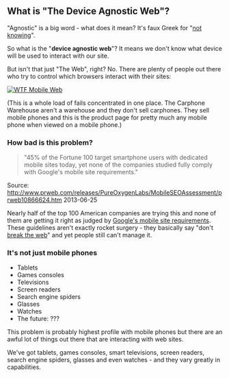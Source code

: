 ## What is "The Device Agnostic Web"?

"Agnostic" is a big word - what does it mean?  It's faux Greek for "<a href="http://en.wiktionary.org/wiki/agnostic">not knowing</a>".

So what is the "<strong>device agnostic web</strong>"?  It means we don't know what device will be used to interact with our site.

But isn't that just "The Web", right?  No.  There are plenty of people out there who try to control which browsers interact with their sites:

<a href="http://www.flickr.com/photos/79578508@N08/9798689553/"><img src="https://farm6.staticflickr.com/5527/9798689553_e990f9ba8c_z.jpg" alt="WTF Mobile Web"></a>

(This is a whole load of fails concentrated in one place.  The Carphone Warehouse aren't a warehouse and they don't sell carphones.  They sell mobile phones and this is the product page for pretty much any mobile phone when viewed on a mobile phone.)

### How bad is this problem?

> "45% of the Fortune 100 target smartphone users with dedicated mobile sites
> today, yet none of the companies studied fully comply with Google's mobile
> site requirements."

Source: <a href="http://www.prweb.com/releases/PureOxygenLabs/MobileSEOAssessment/prweb10866624.htm">http://www.prweb.com/releases/PureOxygenLabs/MobileSEOAssessment/prweb10866624.htm</a> <span class="light">2013-06-25</span>

Nearly half of the top 100 American companies are trying this and none of them are getting it right as judged by <a href="https://developers.google.com/webmasters/smartphone-sites/details">Google's mobile site requirements</a>.  These guidelines aren't exactly rocket surgery - they basically say "don't <a href="/blog/2013/12/02/breaking-the-web">break the web</a>" and yet people still can't manage it.

### It's not just mobile phones

  * Tablets
  * Games consoles
  * Televisions
  * Screen readers
  * Search engine spiders
  * Glasses
  * Watches
  * The future: ???

This problem is probably highest profile with mobile phones but there are an awful lot of things out there that are interacting with web sites.

We've got tablets, games consoles, smart televisions, screen readers, search engine spiders, glasses and even watches - and they vary greatly in capabilities.

